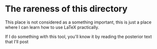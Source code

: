 # The rareness of this directory

This place is not considered as a something important, this is just a place
where I can learn how to use LaTeX practically.

If I do something with this tool, you'll know it by reading the posterior text
that I'll post
